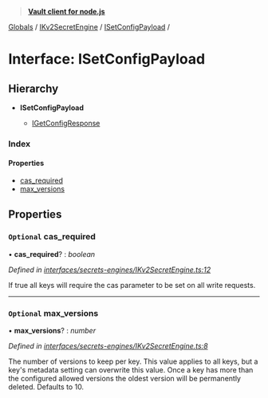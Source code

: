 > **[Vault client for node.js](../README.md)**

[Globals](../globals.md) / [IKv2SecretEngine](../modules/ikv2secretengine.md) / [ISetConfigPayload](ikv2secretengine.isetconfigpayload.md) /

# Interface: ISetConfigPayload

## Hierarchy

* **ISetConfigPayload**

  * [IGetConfigResponse](ikv2secretengine.igetconfigresponse.md)

### Index

#### Properties

* [cas_required](ikv2secretengine.isetconfigpayload.md#optional-cas_required)
* [max_versions](ikv2secretengine.isetconfigpayload.md#optional-max_versions)

## Properties

### `Optional` cas_required

• **cas_required**? : *boolean*

*Defined in [interfaces/secrets-engines/IKv2SecretEngine.ts:12](https://github.com/theogravity/vault-tacular/blob/13bcf09/src/interfaces/secrets-engines/IKv2SecretEngine.ts#L12)*

If true all keys will require the cas parameter to be set on all write requests.

___

### `Optional` max_versions

• **max_versions**? : *number*

*Defined in [interfaces/secrets-engines/IKv2SecretEngine.ts:8](https://github.com/theogravity/vault-tacular/blob/13bcf09/src/interfaces/secrets-engines/IKv2SecretEngine.ts#L8)*

The number of versions to keep per key. This value applies to all keys, but a key's metadata
setting can overwrite this value. Once a key has more than the configured allowed versions
the oldest version will be permanently deleted. Defaults to 10.